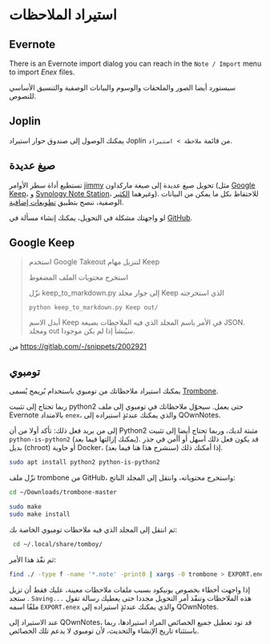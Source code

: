 # استيراد الملاحظات

## Evernote

There is an Evernote import dialog you can reach in the `Note / Import` menu to import _Enex_ files.

سيستورد أيضا الصور والملحقات والوسوم والبيانات الوصفية والتنسيق الأساسي للنصوص.

## Joplin

يمكنك الوصول إلى صندوق حوار استيراد Joplin من قائمة `ملاحظة > استيراد`.

## صيغ عديدة

تستطيع أداة سطر الأوامر [jimmy](https://github.com/marph91/jimmy) تحويل صيغ عديدة إلى صيغة ماركداون (مثل [Google Keep](https://marph91.github.io/jimmy/formats/google_keep/)، و&nbsp;[Synology Note Station](https://marph91.github.io/jimmy/formats/synology_note_station/)، وغيرهما [الكثير](https://marph91.github.io/jimmy/)). للاحتفاظ بكل ما يمكن من البيانات الوصفية، ننصح بتطبيق [تطويعات إضافية](https://marph91.github.io/jimmy/import_instructions/#qownnotes).

لو واجهتك مشكلة في التحويل، يمكنك إنشاء مسألة في [GitHub](https://github.com/marph91/jimmy/issues).

## Google Keep

> استخدم Google Takeout لتنزيل مهام Keep
> 
> استخرج محتويات الملف المضغوط
> 
> نزّل keep_to_markdown.py إلى جوار مجلد Keep الذي استخرجته
> 
>     python keep_to_markdown.py Keep out/
>     
> 
> أبدل الاسم Keep في الأمر باسم المجلد الذي فيه الملاحظات بصيغة JSON. ومجلد out سيُنشأ إذا لم يكن موجودا.

من <https://gitlab.com/-/snippets/2002921>

## تومبوي

يمكنك استيراد ملاحظاتك من تومبوي باستخدام بُريمج يُسمى [Trombone](https://github.com/samba/trombone).

ربما تحتاج إلى تثبيت python2 حتى يعمل. سيحوّل ملاحظاتك في تومبوي إلى ملف Evernote بالامتداد `enex`، والذي يمكنك عندئذٍ استيراده إلى QOwnNotes.

إلى من يريد فعل ذلك: تأكد أولا من أن Python2 مثبتة لديك، وربما تحتاج أيضا إلى تثبيت `python-is-python2` (يمكنك إزالتها فيما بعد). قد يكون فعل ذلك أسهل أو أأمن في جذر بديل (chroot) أو حاوية Docker، إذا أمكنك ذلك (سنشرح هذا هنا فيما بعد).

```bash
sudo apt install python2 python-is-python2
```

نزّل ملف trombone من GitHub، واستخرج محتوياته، وانتقل إلى المجلد الناتج:

```bash
cd ~/Downloads/trombone-master

sudo make
sudo make install
```

ثم انتقل إلى المجلد الذي فيه ملاحظات تومبوي الخاصة بك:

```bash
 cd ~/.local/share/tomboy/
```

ثم نفّذ هذا الأمر:

```bash
find ./ -type f -name '*.note' -print0 | xargs -0 trombone > EXPORT.enex
```

إذا واجهت أخطاء بخصوص يونيكود بسبب ملفات ملاحظات معينة، عليك فقط أن تزيل هذه الملاحظات وتنفّذ أمر التحويل مجددا حتى يعطيك رسالة تقول <code dir="ltr">Saving...</code> . ستجد ملفًا اسمه `EXPORT.enex` والذي يمكنك عندئذٍ استيراده إلى QOwnNotes.

عند الاستيراد إلى QOwnNotes، قد تود تعطيل جميع الخصائص المراد استيرادها، ربما باستثناء تاريخ الإنشاء والتحديث، لأن تومبوي لا يدعم تلك الخصائص.
